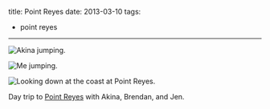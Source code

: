 title: Point Reyes
date: 2013-03-10
tags:
- point reyes
---

![Akina jumping.](https://dl.dropbox.com/u/4291520/journal-images/akina-jumping.jpg)

![Me jumping.](https://dl.dropbox.com/u/4291520/journal-images/justin-jumping.jpg)

![Looking down at the coast at Point Reyes.](https://dl.dropbox.com/u/4291520/journal-images/point-reyes.jpg)

Day trip to [Point Reyes](http://en.wikipedia.org/wiki/Point_reyes) with Akina, Brendan, and Jen.
